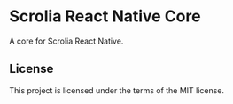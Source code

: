 # Scrolia React Native Core

A core for Scrolia React Native.

## License

This project is licensed under the terms of the MIT license.
